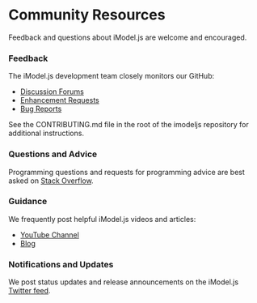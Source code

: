 # Community Resources

Feedback and questions about iModel.js are welcome and encouraged.

### Feedback

The iModel.js development team closely monitors our GitHub:

- [Discussion Forums](https://github.com/imodeljs/imodeljs/labels/discussion)
- [Enhancement Requests](https://github.com/imodeljs/imodeljs/labels/enhancement)
- [Bug Reports](https://github.com/imodeljs/imodeljs/labels/bug)

See the CONTRIBUTING.md file in the root of the imodeljs repository for additional instructions.

### Questions and Advice

Programming questions and requests for programming advice are best asked on [Stack Overflow](https://stackoverflow.com/tags/imodeljs).

### Guidance

We frequently post helpful iModel.js videos and articles:

- [YouTube Channel](https://www.youtube.com/channel/UCs4HxiWI4o4bzayG5QnxaIA/featured)
- [Blog](https://medium.com/imodeljs)

### Notifications and Updates

We post status updates and release announcements on the iModel.js [Twitter feed](https://twitter.com/itwinjs).
